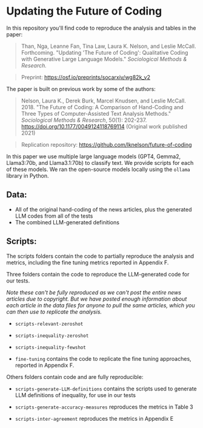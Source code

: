 # Updating the Future of Coding

In this repository you'll find code to reproduce the analysis and tables in the paper:

> Than, Nga, Leanne Fan, Tina Law, Laura K. Nelson, and Leslie McCall. Forthcoming. "Updating 'The Future of Coding': Qualitative Coding with Generative Large Language Models." _Sociological Methods & Research._

> Preprint: https://osf.io/preprints/socarxiv/wg82k_v2

The paper is built on previous work by some of the authors:  
  
> Nelson, Laura K., Derek Burk, Marcel Knudsen, and Leslie McCall. 2018. "The Future of Coding: A Comparison of Hand-Coding and Three Types of Computer-Assisted Text Analysis Methods." _Sociological Methods & Research_, 50(1): 202-237. https://doi.org/10.1177/0049124118769114 (Original work published 2021)  
  
> Replication repository: https://github.com/lknelson/future-of-coding

In this paper we use multiple large language models (GPT4, Gemma2, Llama3:70b, and Llama3.1:70b) to classify text. We provide scripts for each of these models. We ran the open-source models locally using the `ollama` library in Python.


## Data:
- All of the original hand-coding of the news articles, plus the generated LLM codes from all of the tests
- The combined LLM-generated definitions

## Scripts:

The scripts folders contain the code to partially reproduce the analysis and metrics, including the fine tuning metrics reported in Appendix F.

Three folders contain the code to reproduce the LLM-generated code for our tests.

*Note these can't be fully reproduced as we can't post the entire news articles due to copyright. But we have posted enough information about each article in the data files for anyone to pull the same articles, which you can then use to replicate the analysis.*

* `scripts-relevant-zeroshot`
* `scripts-inequality-zeroshot`
* `scripts-inequality-fewshot`

* `fine-tuning` contains the code to replicate the fine tuning approaches, reported in Appendix F. 

Others folders contain code and are fully reproducible:

* `scripts-generate-LLM-definitions` contains the scripts used to generate LLM definitions of inequality, for use in our tests

* `scripts-generate-accuracy-measures` reproduces the metrics in Table 3

* `scripts-inter-agreement` reproduces the metrics in Appendix E
